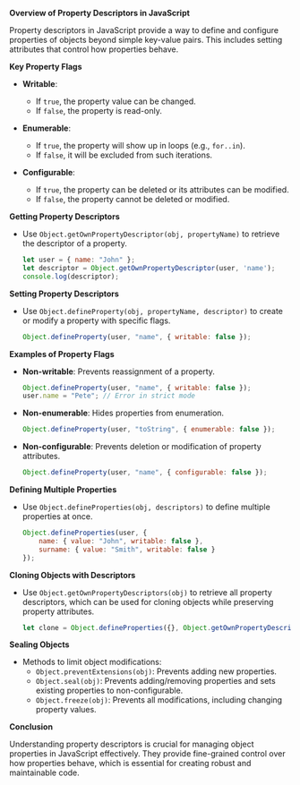 **Overview of Property Descriptors in JavaScript**

Property descriptors in JavaScript provide a way to define and configure properties of objects beyond simple key-value pairs. This includes setting attributes that control how properties behave.

  

**Key Property Flags**

- **Writable**: 
  - If `true`, the property value can be changed.
  - If `false`, the property is read-only.

- **Enumerable**: 
  - If `true`, the property will show up in loops (e.g., `for..in`).
  - If `false`, it will be excluded from such iterations.

- **Configurable**: 
  - If `true`, the property can be deleted or its attributes can be modified.
  - If `false`, the property cannot be deleted or modified.

  

**Getting Property Descriptors**

- Use `Object.getOwnPropertyDescriptor(obj, propertyName)` to retrieve the descriptor of a property.
  
  ```javascript
  let user = { name: "John" };
  let descriptor = Object.getOwnPropertyDescriptor(user, 'name');
  console.log(descriptor);
  ```

  

**Setting Property Descriptors**

- Use `Object.defineProperty(obj, propertyName, descriptor)` to create or modify a property with specific flags.

  ```javascript
  Object.defineProperty(user, "name", { writable: false });
  ```

  

**Examples of Property Flags**

- **Non-writable**: Prevents reassignment of a property.

  ```javascript
  Object.defineProperty(user, "name", { writable: false });
  user.name = "Pete"; // Error in strict mode
  ```

- **Non-enumerable**: Hides properties from enumeration.

  ```javascript
  Object.defineProperty(user, "toString", { enumerable: false });
  ```

- **Non-configurable**: Prevents deletion or modification of property attributes.

  ```javascript
  Object.defineProperty(user, "name", { configurable: false });
  ```

  

**Defining Multiple Properties**

- Use `Object.defineProperties(obj, descriptors)` to define multiple properties at once.

  ```javascript
  Object.defineProperties(user, {
      name: { value: "John", writable: false },
      surname: { value: "Smith", writable: false }
  });
  ```

  

**Cloning Objects with Descriptors**

- Use `Object.getOwnPropertyDescriptors(obj)` to retrieve all property descriptors, which can be used for cloning objects while preserving property attributes.

  ```javascript
  let clone = Object.defineProperties({}, Object.getOwnPropertyDescriptors(user));
  ```

  

**Sealing Objects**

- Methods to limit object modifications:
  - `Object.preventExtensions(obj)`: Prevents adding new properties.
  - `Object.seal(obj)`: Prevents adding/removing properties and sets existing properties to non-configurable.
  - `Object.freeze(obj)`: Prevents all modifications, including changing property values.

  

**Conclusion**

Understanding property descriptors is crucial for managing object properties in JavaScript effectively. They provide fine-grained control over how properties behave, which is essential for creating robust and maintainable code. 
